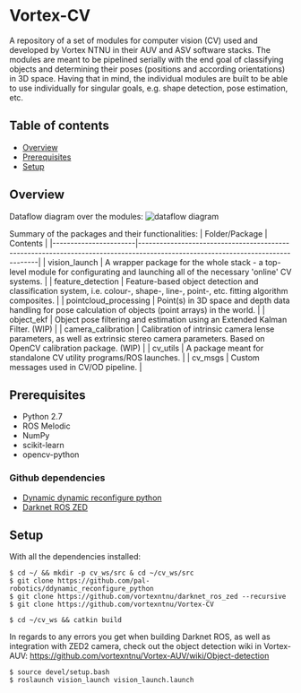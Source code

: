 # Vortex-CV
A repository of a set of modules for computer vision (CV) used and developed by Vortex NTNU in their AUV and ASV software stacks. The modules are meant to be pipelined serially with the end goal of classifying objects and determining their poses (positions and according orientations) in 3D space. Having that in mind, the individual modules are built to be able to use individually for singular goals, e.g. shape detection, pose estimation, etc.

## Table of contents
* [Overview](#overview)
* [Prerequisites](#prerequisites)
* [Setup](#setup)

## Overview
Dataflow diagram over the modules:
![dataflow diagram](https://github.com/vortexntnu/Vortex-CV/blob/documentation/repo_readme/docs/Vortex-CV_dataflow.jpg?raw=true)

Summary of the packages and their functionalities:
| Folder/Package        | Contents |
|-----------------------|--------------------------------------------------------------------------------------------------------------------------------|
| vision_launch         | A wrapper package for the whole stack - a top-level module for configurating and launching all of the necessary 'online' CV systems. |
| feature_detection     | Feature-based object detection and classification system, i.e. colour-, shape-, line-, point-, etc. fitting algorithm composites. |
| pointcloud_processing | Point(s) in 3D space and depth data handling for pose calculation of objects (point arrays) in the world. |
| object_ekf            | Object pose filtering and estimation using an Extended Kalman Filter. (WIP) |
| camera_calibration    | Calibration of intrinsic camera lense parameters, as well as extrinsic stereo camera parameters. Based on OpenCV calibration package. (WIP) |
| cv_utils              | A package meant for standalone CV utility programs/ROS launches. |
| cv_msgs               | Custom messages used in CV/OD pipeline. |

## Prerequisites
- Python 2.7
- ROS Melodic
- NumPy
- scikit-learn
- opencv-python

### Github dependencies
- [Dynamic dynamic reconfigure python](https://github.com/pal-robotics/ddynamic_reconfigure_python)
- [Darknet ROS ZED](https://github.com/vortexntnu/darknet_ros_zed)

## Setup
With all the dependencies installed:
```
$ cd ~/ && mkdir -p cv_ws/src & cd ~/cv_ws/src
$ git clone https://github.com/pal-robotics/ddynamic_reconfigure_python
$ git clone https://github.com/vortexntnu/darknet_ros_zed --recursive
$ git clone https://github.com/vortexntnu/Vortex-CV
```

```
$ cd ~/cv_ws && catkin build
```
In regards to any errors you get when building Darknet ROS, as well as integration with ZED2 camera, check out the object detection wiki in Vortex-AUV: 
https://github.com/vortexntnu/Vortex-AUV/wiki/Object-detection

```
$ source devel/setup.bash
$ roslaunch vision_launch vision_launch.launch
```
